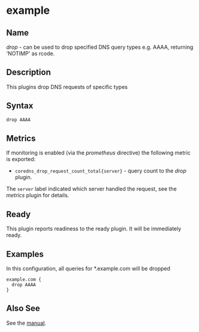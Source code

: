 # example

## Name

*drop* - can be used to drop specified DNS query types e.g. AAAA, returning 'NOTIMP' as rcode.

## Description

This plugins drop DNS requests of specific types

## Syntax

~~~ txt
drop AAAA
~~~

## Metrics

If monitoring is enabled (via the *prometheus* directive) the following metric is exported:

* `coredns_drop_request_count_total{server}` - query count to the *drop* plugin.

The `server` label indicated which server handled the request, see the *metrics* plugin for details.

## Ready

This plugin reports readiness to the ready plugin. It will be immediately ready.

## Examples

In this configuration, all queries for *.example.com will be dropped

~~~ corefile
example.com {
  drop AAAA
}
~~~

## Also See

See the [manual](https://coredns.io/manual).
